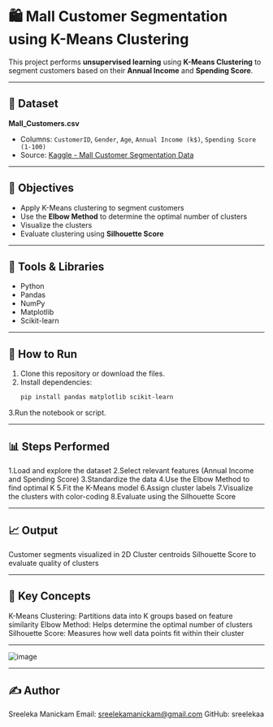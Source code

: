 # 🛍️ Mall Customer Segmentation using K-Means Clustering

This project performs **unsupervised learning** using **K-Means Clustering** to segment customers based on their **Annual Income** and **Spending Score**.

---

## 📁 Dataset

**Mall_Customers.csv**  
- Columns: `CustomerID`, `Gender`, `Age`, `Annual Income (k$)`, `Spending Score (1-100)`  
- Source: [Kaggle - Mall Customer Segmentation Data](https://www.kaggle.com/vjchoudhary7/customer-segmentation-tutorial)

---

## 📌 Objectives

- Apply K-Means clustering to segment customers
- Use the **Elbow Method** to determine the optimal number of clusters
- Visualize the clusters
- Evaluate clustering using **Silhouette Score**

---

## 🧰 Tools & Libraries

- Python
- Pandas
- NumPy
- Matplotlib
- Scikit-learn

---

## 🚀 How to Run

1. Clone this repository or download the files.
2. Install dependencies:
   ```bash
   pip install pandas matplotlib scikit-learn
3.Run the notebook or script.

-----------

## 📊 Steps Performed

1.Load and explore the dataset
2.Select relevant features (Annual Income and Spending Score)
3.Standardize the data
4.Use the Elbow Method to find optimal K
5.Fit the K-Means model
6.Assign cluster labels
7.Visualize the clusters with color-coding
8.Evaluate using the Silhouette Score

------

## 📈 Output
Customer segments visualized in 2D
Cluster centroids
Silhouette Score to evaluate quality of clusters

-----

## 🧠 Key Concepts
K-Means Clustering: Partitions data into K groups based on feature similarity
Elbow Method: Helps determine the optimal number of clusters
Silhouette Score: Measures how well data points fit within their cluster

----

![image](https://github.com/user-attachments/assets/d116d3ff-7abf-4b6f-8ea5-13f2636601d6)

-----

## ✍️ Author
Sreeleka Manickam
Email: sreelekamanickam@gmail.com
GitHub: sreelekaa




